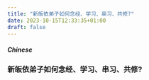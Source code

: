 ```yaml
---
title: "新皈依弟子如何念经、学习、串习、共修?"
date: 2023-10-15T12:33:35+01:00
draft: false
---
```


##### Chinese

### 新皈依弟子如何念经、学习、串习、共修?

